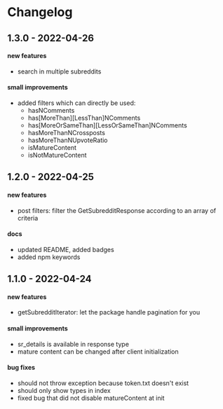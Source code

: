 # Changelog

## 1.3.0 - 2022-04-26
#### new features
- search in multiple subreddits

#### small improvements
- added filters which can directly be used:
    - hasNComments
    - has[MoreThan][LessThan]NComments
    - has[MoreOrSameThan][LessOrSameThan]NComments
    - hasMoreThanNCrossposts
    - hasMoreThanNUpvoteRatio
    - isMatureContent
    - isNotMatureContent

## 1.2.0 - 2022-04-25
#### new features
- post filters: filter the GetSubredditResponse according to an array of criteria

#### docs
- updated README, added badges
- added npm keywords

## 1.1.0 - 2022-04-24
#### new features
- getSubredditIterator: let the package handle pagination for you

#### small improvements
- sr_details is available in response type
- mature content can be changed after client initialization

#### bug fixes
- should not throw exception because token.txt doesn't exist
- should only show types in index
- fixed bug that did not disable matureContent at init